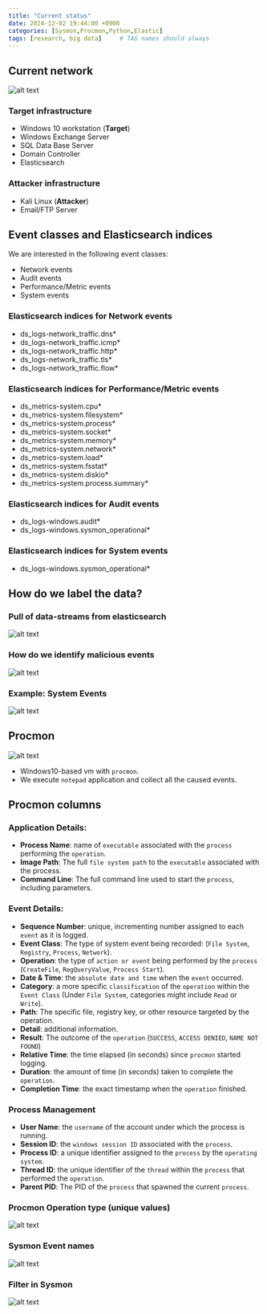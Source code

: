 ```yaml
---
title: "Current status"
date: 2024-12-02 19:44:00 +0900
categories: [Sysmon,Procmon,Python,Elastic]
tags: [research, big data]     # TAG names should always 
---
```


## Current network
![alt text](/assets/images/oilrig-infrastructure2.png)

### Target infrastructure

- Windows 10 workstation (**Target**)
- Windows Exchange Server
- SQL Data Base Server
- Domain Controller
- Elasticsearch

### Attacker infrastructure

- Kali Linux (**Attacker**)
- Email/FTP Server

## Event classes and Elasticsearch indices

We are interested in the following event classes:

- Network events
- Audit events
- Performance/Metric events
- System events

### Elasticsearch indices for Network events

- ds_logs-network_traffic.dns*
- ds_logs-network_traffic.icmp*
- ds_logs-network_traffic.http*
- ds_logs-network_traffic.tls*
- ds_logs-network_traffic.flow*

### Elasticsearch indices for Performance/Metric events

- ds_metrics-system.cpu*
- ds_metrics-system.filesystem*
- ds_metrics-system.process*
- ds_metrics-system.socket*
- ds_metrics-system.memory*
- ds_metrics-system.network*
- ds_metrics-system.load*
- ds_metrics-system.fsstat*
- ds_metrics-system.diskio*
- ds_metrics-system.process.summary*

### Elasticsearch indices for Audit events

- ds_logs-windows.audit*
- ds_logs-windows.sysmon_operational*

### Elasticsearch indices for System events

- ds_logs-windows.sysmon_operational*



## How do we label the data?

### Pull of data-streams from elasticsearch

![alt text](/assets/images/pull-ds.png)

### How do we identify malicious events

![alt text](/assets/images/blank.png)

### Example: System Events

![alt text](/assets/images/blank.png)


## Procmon

![alt text](/assets/images/w10-procmon.png)

- Windows10-based vm with `procmon`.
- We execute `notepad` application and collect all the caused events.

## Procmon columns

### Application Details:
  - **Process Name**: name of `executable` associated with the `process` performing the `operation`.
  - **Image Path**: The full `file system path` to the `executable` associated with the process.
  - **Command Line**: The full command line used to start the `process`, including parameters.

### Event Details:
  - **Sequence Number**: unique, incrementing number assigned to each `event` as it is logged.
  - **Event Class**: The type of system event being recorded: (`File System`, `Registry`, `Process`, `Network`).
  - **Operation**: the type of `action or event` being performed by the `process` (`CreateFile`, `RegQueryValue`, `Process Start`).
  - **Date & Time**: the `absolute date and time` when the `event` occurred. 
  - **Category**: a more specific `classification` of the `operation` within the `Event Class` (Under `File System`, categories might include `Read` or `Write`).
  - **Path**: The specific file, registry key, or other resource targeted by the operation.
  - **Detail**: additional information.
  - **Result**: The outcome of the `operation` (`SUCCESS`, `ACCESS DENIED`, `NAME NOT FOUND`)
  - **Relative Time**: the time elapsed (in seconds) since `procmon` started logging.
  - **Duration**: the amount of time (in seconds) taken to complete the `operation`.
  - **Completion Time**: the exact timestamp when the `operation` finished.

### Process Management
  - **User Name**: the `username` of the account under which the process is running.
  - **Session ID**: the `windows session ID` associated with the `process`.
  - **Process ID**: a unique identifier assigned to the `process` by the `operating system`.
  - **Thread ID**: the unique identifier of the `thread` within the `process` that performed the `operation`.
  - **Parent PID**: The PID of the `process` that spawned the current `process`.

### Procmon Operation type (unique values)

![alt text](/assets/images/operation-unique-values.png)

### Sysmon Event names

![alt text](/assets/images/sysmon-event-names.png)

### Filter in Sysmon

![alt text](/assets/images/sysmon-filters-oilrig.png)